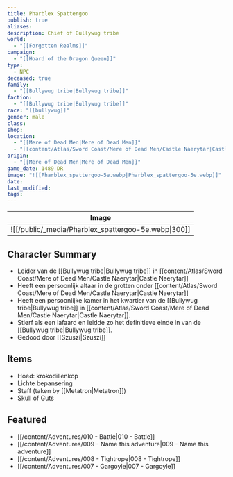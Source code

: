 ```yaml
---
title: Pharblex Spattergoo
publish: true
aliases: 
description: Chief of Bullywug tribe
world:
  - "[[Forgotten Realms]]"
campaign:
  - "[[Hoard of the Dragon Queen]]"
type:
  - NPC
deceased: true
family:
  - "[[Bullywug tribe|Bullywug tribe]]"
faction:
  - "[[Bullywug tribe|Bullywug tribe]]"
race: "[[bullywug]]"
gender: male
class: 
shop: 
location:
  - "[[Mere of Dead Men|Mere of Dead Men]]"
  - "[[content/Atlas/Sword Coast/Mere of Dead Men/Castle Naerytar|Castle Naerytar]]"
origin:
  - "[[Mere of Dead Men|Mere of Dead Men]]"
game_date: 1489 DR
image: "![[Pharblex_spattergoo-5e.webp|Pharblex_spattergoo-5e.webp]]"
date: 
last_modified: 
tags: 
---
```


| Image                                               |
| --------------------------------------------------- |
| ![[/public/_media/Pharblex_spattergoo-5e.webp\|300]] |

## Character Summary
- Leider van de [[Bullywug tribe|Bullywug tribe]] in [[content/Atlas/Sword Coast/Mere of Dead Men/Castle Naerytar|Castle Naerytar]]
- Heeft een persoonlijk altaar in de grotten onder [[content/Atlas/Sword Coast/Mere of Dead Men/Castle Naerytar|Castle Naerytar]]
- Heeft een persoonlijke kamer in het kwartier van de  [[Bullywug tribe|Bullywug tribe]] in [[content/Atlas/Sword Coast/Mere of Dead Men/Castle Naerytar|Castle Naerytar]].
- Stierf als een lafaard en leidde zo het definitieve einde in van de [[Bullywug tribe|Bullywug tribe]].
- Gedood door [[Szuszi|Szuszi]]
## Items
- Hoed: krokodillenkop
- Lichte bepansering
- Staff (taken by [[Metatron|Metatron]])
- Skull of Guts
## Featured
- [[/content/Adventures/010 - Battle|010 - Battle]]
- [[/content/Adventures/009 - Name this adventure|009 - Name this adventure]]
- [[/content/Adventures/008 - Tightrope|008 - Tightrope]]
- [[/content/Adventures/007 - Gargoyle|007 - Gargoyle]]





